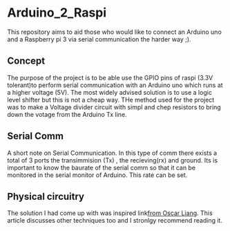 # Arduino_2_Raspi

This repository aims to aid those who would like to connect an Arduino uno and a Raspberry pi 3 via serial communication the harder way ;).

## Concept 

The purpose of the project is to be able use the GPIO pins of raspi (3.3V tolerant)to perform serial communication with an Arduino uno which runs at a higher voltage (5V). The most widely advised solution is to use a logic level shifter but this is not a cheap way. THe method used for the project was to make a Voltage divider circuit with simpl and chep resistors to bring down the votage from the Arduino Tx line.

## Serial Comm

A short note on Serial Communication. In this type of comm there exists a total of 3 ports the transimmision (Tx) , the recieving(rx) and ground. Its is important to know the baurate of the serial comm so that it can be monitored in the serial monitor of Arduino. This rate can be set.

## Physical circuitry

The solution I had come up with was inspired link[from Oscar Liang](https://oscarliang.com/raspberry-pi-and-arduino-connected-serial-gpio/). This article discusses other techniques too and I stronlgy recommend reading it.
